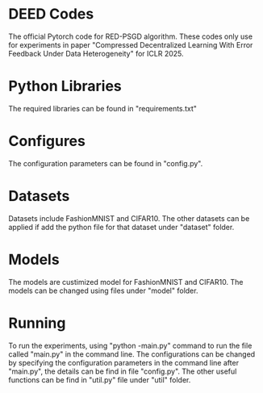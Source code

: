 # DEED Codes
The official Pytorch code for RED-PSGD algorithm. These codes only use for experiments in paper "Compressed Decentralized Learning With Error Feedback Under Data Heterogeneity" for ICLR 2025.

# Python Libraries
The required libraries can be found in "requirements.txt"

# Configures
The configuration parameters can be found in "config.py".

# Datasets
Datasets include FashionMNIST and CIFAR10. The other datasets can be applied if add the python file for that dataset under "dataset" folder.

# Models
The models are custimized model for FashionMNIST and CIFAR10. The models can be changed using files under "model" folder.

# Running
To run the experiments, using "python -main.py" command to run the file called "main.py" in the command line. The configurations can be changed by specifying the configuration parameters in the command line after "main.py", the details can be find in file "config.py". The other useful functions can be find in "util.py" file under "util" folder.
